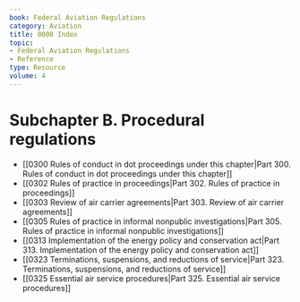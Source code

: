 ```yaml
---
book: Federal Aviation Regulations
category: Aviation
title: 0000 Index
topic:
- Federal Aviation Regulations
- Reference
type: Resource
volume: 4
---
```


# Subchapter B. Procedural regulations

- [[0300 Rules of conduct in dot proceedings under this chapter|Part 300. Rules of conduct in dot proceedings under this chapter]]
- [[0302 Rules of practice in proceedings|Part 302. Rules of practice in proceedings]]
- [[0303 Review of air carrier agreements|Part 303. Review of air carrier agreements]]
- [[0305 Rules of practice in informal nonpublic investigations|Part 305. Rules of practice in informal nonpublic investigations]]
- [[0313 Implementation of the energy policy and conservation act|Part 313. Implementation of the energy policy and conservation act]]
- [[0323 Terminations, suspensions, and reductions of service|Part 323. Terminations, suspensions, and reductions of service]]
- [[0325 Essential air service procedures|Part 325. Essential air service procedures]]